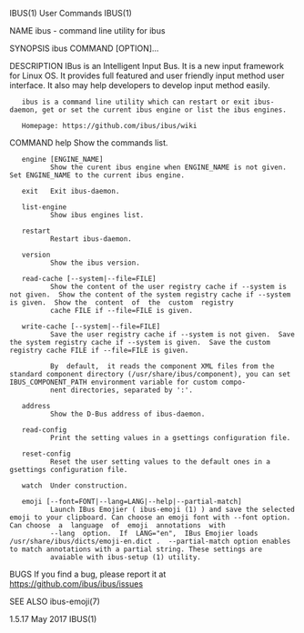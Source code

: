 IBUS(1)                                                                                      User Commands                                                                                     IBUS(1)

NAME
       ibus - command line utility for ibus

SYNOPSIS
       ibus COMMAND [OPTION]...

DESCRIPTION
       IBus  is  an  Intelligent Input Bus. It is a new input framework for Linux OS. It provides full featured and user friendly input method user interface.  It also may help developers to develop
       input method easily.

       ibus is a command line utility which can restart or exit ibus-daemon, get or set the current ibus engine or list the ibus engines.

       Homepage: https://github.com/ibus/ibus/wiki

COMMAND
       help   Show the commands list.

       engine [ENGINE_NAME]
              Show the curent ibus engine when ENGINE_NAME is not given. Set ENGINE_NAME to the current ibus engine.

       exit   Exit ibus-daemon.

       list-engine
              Show ibus engines list.

       restart
              Restart ibus-daemon.

       version
              Show the ibus version.

       read-cache [--system|--file=FILE]
              Show the content of the user registry cache if --system is not given.  Show the content of the system registry cache if --system is given.  Show the  content  of  the  custom  registry
              cache FILE if --file=FILE is given.

       write-cache [--system|--file=FILE]
              Save the user registry cache if --system is not given.  Save the system registry cache if --system is given.  Save the custom registry cache FILE if --file=FILE is given.

              By  default,  it reads the component XML files from the standard component directory (/usr/share/ibus/component), you can set IBUS_COMPONENT_PATH environment variable for custom compo‐
              nent directories, separated by ':'.

       address
              Show the D-Bus address of ibus-daemon.

       read-config
              Print the setting values in a gsettings configuration file.

       reset-config
              Reset the user setting values to the default ones in a gsettings configuration file.

       watch  Under construction.

       emoji [--font=FONT|--lang=LANG|--help|--partial-match]
              Launch IBus Emojier ( ibus-emoji (1) ) and save the selected emoji to your clipboard. Can choose an emoji font with --font option. Can choose  a  language  of  emoji  annotations  with
              --lang  option.  If  LANG="en",  IBus Emojier loads /usr/share/ibus/dicts/emoji-en.dict .  --partial-match option enables to match annotations with a partial string. These settings are
              avaiable with ibus-setup (1) utility.

BUGS
       If you find a bug, please report it at https://github.com/ibus/ibus/issues

SEE ALSO
       ibus-emoji(7)

1.5.17                                                                                         May 2017                                                                                        IBUS(1)
